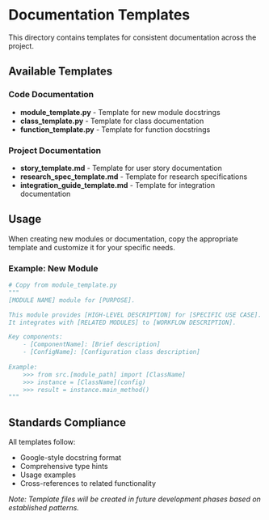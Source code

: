 # Documentation Templates

This directory contains templates for consistent documentation across the project.

## Available Templates

### Code Documentation
- **module_template.py** - Template for new module docstrings
- **class_template.py** - Template for class documentation
- **function_template.py** - Template for function docstrings

### Project Documentation  
- **story_template.md** - Template for user story documentation
- **research_spec_template.md** - Template for research specifications
- **integration_guide_template.md** - Template for integration documentation

## Usage

When creating new modules or documentation, copy the appropriate template and customize it for your specific needs.

### Example: New Module

```python
# Copy from module_template.py
"""
[MODULE NAME] module for [PURPOSE].

This module provides [HIGH-LEVEL DESCRIPTION] for [SPECIFIC USE CASE].
It integrates with [RELATED MODULES] to [WORKFLOW DESCRIPTION].

Key components:
    - [ComponentName]: [Brief description]
    - [ConfigName]: [Configuration class description]
    
Example:
    >>> from src.[module_path] import [ClassName]
    >>> instance = [ClassName](config)
    >>> result = instance.main_method()
"""
```

## Standards Compliance

All templates follow:
- Google-style docstring format
- Comprehensive type hints
- Usage examples
- Cross-references to related functionality

*Note: Template files will be created in future development phases based on established patterns.*